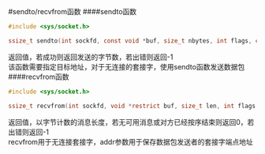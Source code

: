 #sendto/recvfrom函数
####sendto函数
```c
#include <sys/socket.h>

ssize_t sendto(int sockfd, const void *buf, size_t nbytes, int flags, const struct sockaddr *destaddr, socklen_t destlen);
```
返回值，若成功则返回发送的字节数，若出错则返回-1         
该函数需要指定目标地址，对于无连接的套接字，使用sendto函数发送数据包
####recvfrom函数
```c
#include <sys/socket.h>

ssize_t recvfrom(int sockfd, void *restrict buf, size_t len, int flags, struct sockaddr *restrict addr, socklen_t *restrict addrlen);
```
返回值，以字节计数的消息长度，若无可用消息或对方已经按序结束则返回0，若出错则返回-1         
recvfrom用于无连接套接字，addr参数用于保存数据包发送者的套接字端点地址